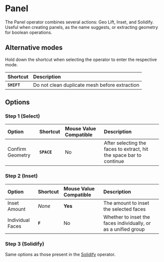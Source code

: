 # Panel

The Panel operator combines several actions: Geo Lift, Inset, and Solidify. Useful when creating panels, as the name suggests, or extracting geometry for boolean operations.

[](../_media/panel.mp4 ':include')

## Alternative modes

Hold down the shortcut when selecting the operator to enter the respective mode.

| Shortcut | Description |
| :--- | :--- |
| **`SHIFT`** | Do not clean duplicate mesh before extraction |

## Options

### Step 1 (Select)
| Option | Shortcut | Mouse Value Compatible | Description |
| :--- | :--- | :--- | :--- |
| Confirm Geometry | **`SPACE`** | No | After selecting the faces to extract, hit the space bar to continue |

### Step 2 (Inset)
| Option | Shortcut | Mouse Value Compatible | Description |
| :--- | :--- | :--- | :--- |
| Inset Amount | _None_ | **Yes** | The amount to inset the selected faces |
| Individual Faces | **`F`** | No | Whether to inset the faces individually, or as a unified group |

### Step 3 (Solidify)
Same options as those present in the [Solidify](/extrusion/solidify) operator.